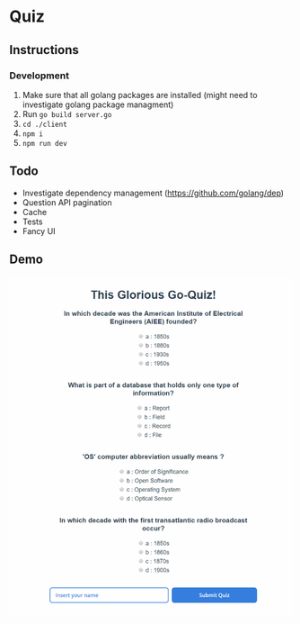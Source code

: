 # Quiz

## Instructions

### Development

1. Make sure that all golang packages are installed (might need to investigate golang package managment)
2. Run `go build server.go`
3. `cd ./client`
4. `npm i`
5. `npm run dev`

## Todo

* Investigate dependency management (https://github.com/golang/dep)
* Question API pagination
* Cache
* Tests
* Fancy UI

## Demo

![quiz_demo.gif](quiz_demo.gif)

